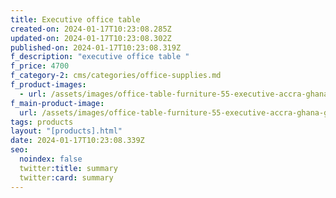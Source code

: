 ```yaml
---
title: Executive office table
created-on: 2024-01-17T10:23:08.285Z
updated-on: 2024-01-17T10:23:08.302Z
published-on: 2024-01-17T10:23:08.319Z
f_description: "executive office table "
f_price: 4700
f_category-2: cms/categories/office-supplies.md
f_product-images:
  - url: /assets/images/office-table-furniture-55-executive-accra-ghana-gotogh.com.jpg
f_main-product-image:
  url: /assets/images/office-table-furniture-55-executive-accra-ghana-gotogh.com.jpg
tags: products
layout: "[products].html"
date: 2024-01-17T10:23:08.339Z
seo:
  noindex: false
  twitter:title: summary
  twitter:card: summary
---
```

